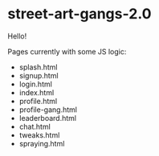 street-art-gangs-2.0
====================
Hello!

Pages currently with some JS logic:

- splash.html
- signup.html
- login.html
- index.html
- profile.html
- profile-gang.html
- leaderboard.html
- chat.html
- tweaks.html
- spraying.html
